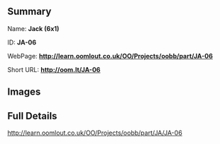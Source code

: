 

## Summary
 
Name: __Jack (6x1)__

ID: __JA-06__

WebPage: __http://learn.oomlout.co.uk/OO/Projects/oobb/part/JA-06__

Short URL: __http://oom.lt/JA-06__


## Images




## Full Details

 http://learn.oomlout.co.uk/OO/Projects/oobb/part/JA/JA-06

